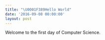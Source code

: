 ```yaml
---
title: "\U0001F389Hello World"
date: '2016-09-08 00:00:00'
layout: post
---
```


Welcome to the first day of Computer Science.
